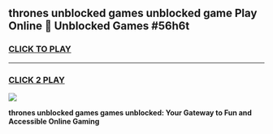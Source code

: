 
## thrones unblocked games unblocked game Play Online 👋 Unblocked Games #56h6t
<h3>
<a href="https://premium.freeplayer.one?title=thrones_unblocked_games&ref=21F">CLICK TO PLAY</a></h3>
<hr>

<h3>
<a href="https://premium.freeplayer.one?title=thrones_unblocked_games&ref=21F">CLICK 2 PLAY</a>
  
</h3>

<a href="https://premium.freeplayer.one?title=thrones_unblocked_games&ref=21F/"><img src="https://clearcache.store/games.png"></a>


**thrones unblocked games games unblocked: Your Gateway to Fun and Accessible Online Gaming**
